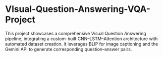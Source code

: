 # VIsual-Question-Answering-VQA-Project
This project showcases a comprehensive Visual Question Answering pipeline, integrating a custom-built CNN–LSTM–Attention architecture with automated dataset creation. It leverages BLIP for image captioning and the Gemini API to generate corresponding question–answer pairs.
